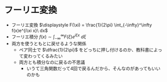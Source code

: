 # フーリエ変換

- フーリエ変換 $\displaystyle F(\xi) = \frac{1}{2\pi} \int_{-\infty}^\infty f(x)e^{i\xi x}\ dx$
- フーリエ積分 $\displaystyle f(x) \sim \int_{-\infty}^\infty F(\xi) e^{i\xi x}\ d\xi$
- 両方を使うともとに戻せるような関係
  - ペア同士で $\dfrac{1}{2\pi}$ をどっちに押し付けるのか、教科書によって変わってくるみたい
  - 両方とも積分なのに戻るの不思議
    - いうて三角関数だって4回で戻るんだから、そんなのがあってもいいのかも
